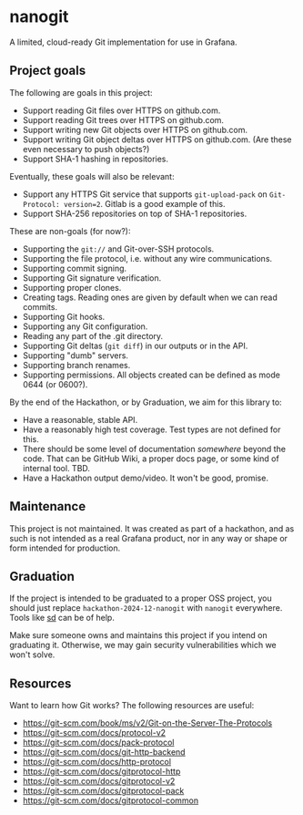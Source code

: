 # nanogit

A limited, cloud-ready Git implementation for use in Grafana.

## Project goals

The following are goals in this project:

* Support reading Git files over HTTPS on github.com.
* Support reading Git trees over HTTPS on github.com.
* Support writing new Git objects over HTTPS on github.com.
* Support writing Git object deltas over HTTPS on github.com. (Are these even necessary to push objects?)
* Support SHA-1 hashing in repositories.

Eventually, these goals will also be relevant:

* Support any HTTPS Git service that supports `git-upload-pack` on `Git-Protocol: version=2`. Gitlab is a good example of this.
* Support SHA-256 repositories on top of SHA-1 repositories.

These are non-goals (for now?):

* Supporting the `git://` and Git-over-SSH protocols.
* Supporting the file protocol, i.e. without any wire communications.
* Supporting commit signing.
* Supporting Git signature verification.
* Supporting proper clones.
* Creating tags. Reading ones are given by default when we can read commits.
* Supporting Git hooks.
* Supporting any Git configuration.
* Reading any part of the .git directory.
* Supporting Git deltas (`git diff`) in our outputs or in the API.
* Supporting "dumb" servers.
* Supporting branch renames.
* Supporting permissions. All objects created can be defined as mode 0644 (or 0600?).

By the end of the Hackathon, or by Graduation, we aim for this library to:

* Have a reasonable, stable API.
* Have a reasonably high test coverage. Test types are not defined for this.
* There should be some level of documentation _somewhere_ beyond the code. That can be GitHub Wiki, a proper docs page, or some kind of internal tool. TBD.
* Have a Hackathon output demo/video. It won't be good, promise.

## Maintenance

This project is not maintained. It was created as part of a hackathon, and as
such is not intended as a real Grafana product, nor in any way or shape or form
intended for production.

## Graduation

If the project is intended to be graduated to a proper OSS project, you should
just replace `hackathon-2024-12-nanogit` with `nanogit` everywhere. Tools like
[sd](https://github.com/chmln/sd) can be of help.

Make sure someone owns and maintains this project if you intend on graduating
it. Otherwise, we may gain security vulnerabilities which we won't solve.

## Resources

Want to learn how Git works? The following resources are useful:

* <https://git-scm.com/book/ms/v2/Git-on-the-Server-The-Protocols>
* <https://git-scm.com/docs/protocol-v2>
* <https://git-scm.com/docs/pack-protocol>
* <https://git-scm.com/docs/git-http-backend>
* <https://git-scm.com/docs/http-protocol>
* <https://git-scm.com/docs/gitprotocol-http>
* <https://git-scm.com/docs/gitprotocol-v2>
* <https://git-scm.com/docs/gitprotocol-pack>
* <https://git-scm.com/docs/gitprotocol-common>